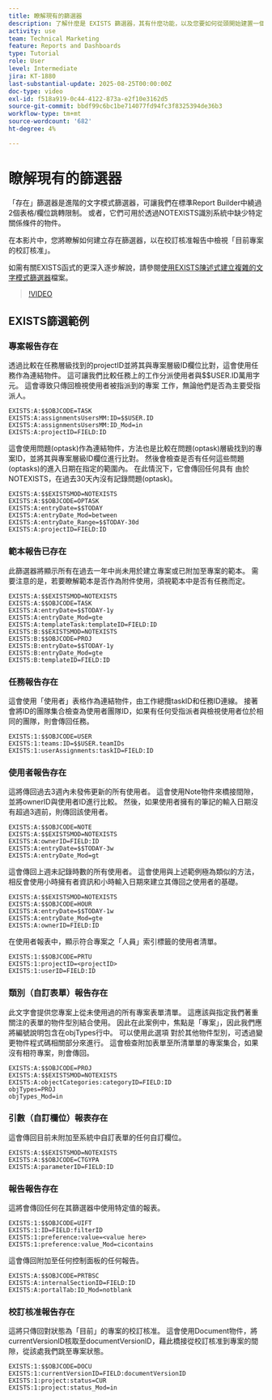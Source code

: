 ```yaml
---
title: 瞭解現有的篩選器
description: 了解什麼是 EXISTS 篩選器，其有什麼功能，以及您要如何從頭開始建置一個。此外，還可以參閱許多 EXISTS 篩選器的實用範例。
activity: use
team: Technical Marketing
feature: Reports and Dashboards
type: Tutorial
role: User
level: Intermediate
jira: KT-1880
last-substantial-update: 2025-08-25T00:00:00Z
doc-type: video
exl-id: f518a919-0c44-4122-873a-e2f10e3162d5
source-git-commit: bbdf99c6bc1be714077fd94fc3f8325394de36b3
workflow-type: tm+mt
source-wordcount: '682'
ht-degree: 4%

---
```


# 瞭解現有的篩選器

「存在」篩選器是進階的文字模式篩選器，可讓我們在標準Report Builder中繞過2個表格/欄位跳轉限制。 或者，它們可用於透過NOTEXISTS識別系統中缺少特定關係條件的物件。

在本影片中，您將瞭解如何建立存在篩選器，以在校訂核准報告中檢視「目前專案的校訂核准」。

如需有關EXISTS函式的更深入逐步解說，請參閱[使用EXISTS陳述式建立複雜的文字模式篩選器](https://experienceleague.adobe.com/zh-hant/docs/workfront/using/reporting/reports/text-mode/create-complex-text-mode-filters-using-exists-statements)檔案。

>[!VIDEO](https://video.tv.adobe.com/v/3471214/?quality=12&learn=on&enablevpops=1&captions=chi_hant)

## EXISTS篩選範例

### 專案報告存在

透過比較在任務層級找到的projectID並將其與專案層級ID欄位比對，這會使用任務作為連結物件。 這可讓我們比較任務上的工作分派使用者與$$USER.ID萬用字元。 這會導致只傳回檢視使用者被指派到的專案
工作，無論他們是否為主要受指派人。

```
EXISTS:A:$$OBJCODE=TASK
EXISTS:A:assignmentsUsersMM:ID=$$USER.ID
EXISTS:A:assignmentsUsersMM:ID_Mod=in
EXISTS:A:projectID=FIELD:ID
```


這會使用問題(optask)作為連結物件，方法也是比較在問題(optask)層級找到的專案ID，並將其與專案層級ID欄位進行比對。 然後會檢查是否有任何這些問題(optasks)的進入日期在指定的範圍內。 在此情況下，它會傳回任何具有
由於NOTEXISTS，在過去30天內沒有記錄問題(optask)。

```
EXISTS:A:$$EXISTSMOD=NOTEXISTS
EXISTS:A:$$OBJCODE=OPTASK
EXISTS:A:entryDate=$$TODAY
EXISTS:A:entryDate_Mod=between
EXISTS:A:entryDate_Range=$$TODAY-30d
EXISTS:A:projectID=FIELD:ID
```

### 範本報告已存在

此篩選器將顯示所有在過去一年中尚未用於建立專案或已附加至專案的範本。 需要注意的是，若要瞭解範本是否作為附件使用，須視範本中是否有任務而定。

```
EXISTS:A:$$EXISTSMOD=NOTEXISTS
EXISTS:A:$$OBJCODE=TASK
EXISTS:A:entryDate=$$TODAY-1y
EXISTS:A:entryDate_Mod=gte
EXISTS:A:templateTask:templateID=FIELD:ID
EXISTS:B:$$EXISTSMOD=NOTEXISTS
EXISTS:B:$$OBJCODE=PROJ
EXISTS:B:entryDate=$$TODAY-1y
EXISTS:B:entryDate_Mod=gte
EXISTS:B:templateID=FIELD:ID
```

### 任務報告存在

這會使用「使用者」表格作為連結物件，由工作總攬taskID和任務ID連線。 接著會將ID的團隊集合檢查為使用者團隊ID，如果有任何受指派者與檢視使用者位於相同的團隊，則會傳回任務。

```
EXISTS:1:$$OBJCODE=USER
EXISTS:1:teams:ID=$$USER.teamIDs
EXISTS:1:userAssignments:taskID=FIELD:ID
```

### 使用者報告存在

這將傳回過去3週內未發佈更新的所有使用者。 這會使用Note物件來橋接間隙，並將ownerID與使用者ID進行比較。 然後，如果使用者擁有的筆記的輸入日期沒有超過3週前，則傳回該使用者。

```
EXISTS:A:$$OBJCODE=NOTE
EXISTS:A:$$EXISTSMOD=NOTEXISTS
EXISTS:A:ownerID=FIELD:ID
EXISTS:A:entryDate=$$TODAY-3w
EXISTS:A:entryDate_Mod=gt
```

這會傳回上週未記錄時數的所有使用者。 這會使用與上述範例極為類似的方法，相反會使用小時擁有者資訊和小時輸入日期來建立其傳回之使用者的基礎。

```
EXISTS:A:$$EXISTSMOD=NOTEXISTS
EXISTS:A:$$OBJCODE=HOUR
EXISTS:A:entryDate=$$TODAY-1w
EXISTS:A:entryDate_Mod=gte
EXISTS:A:ownerID=FIELD:ID
```

在使用者報表中，顯示符合專案之「人員」索引標籤的使用者清單。

```
EXISTS:1:$$OBJCODE=PRTU
EXISTS:1:projectID=<projectID>
EXISTS:1:userID=FIELD:ID
```

### 類別（自訂表單）報告存在

此文字會提供您專案上從未使用過的所有專案表單清單。 這應該與指定我們著重關注的表單的物件型別結合使用。 因此在此案例中，焦點是「專案」，因此我們應將編號說明包含在objTypes行中。 可以使用此選項
對於其他物件型別，可透過變更物件程式碼相關部分來進行。 這會檢查附加表單至所清單單的專案集合，如果沒有相符專案，則會傳回。

```
EXISTS:A:$$OBJCODE=PROJ
EXISTS:A:$$EXISTSMOD=NOTEXISTS
EXISTS:A:objectCategories:categoryID=FIELD:ID
objTypes=PROJ
objTypes_Mod=in
```

### 引數（自訂欄位）報表存在

這會傳回目前未附加至系統中自訂表單的任何自訂欄位。

```
EXISTS:A:$$EXISTSMOD=NOTEXISTS
EXISTS:A:$$OBJCODE=CTGYPA
EXISTS:A:parameterID=FIELD:ID
```

### 報告報告存在

這將會傳回任何在其篩選器中使用特定值的報表。

```
EXISTS:1:$$OBJCODE=UIFT
EXISTS:1:ID=FIELD:filterID
EXISTS:1:preference:value=<value here>
EXISTS:1:preference:value_Mod=cicontains
```

這會傳回附加至任何控制面板的任何報告。

```
EXISTS:A:$$OBJCODE=PRTBSC
EXISTS:A:internalSectionID=FIELD:ID
EXISTS:A:portalTab:ID_Mod=notblank
```

### 校訂核准報告存在

這將只傳回對狀態為「目前」的專案的校訂核准。 這會使用Document物件，將currentVersionID核取至documentVersionID，藉此橋接從校訂核准到專案的間隙，從該處我們跳至專案狀態。

```
EXISTS:1:$$OBJCODE=DOCU
EXISTS:1:currentVersionID=FIELD:documentVersionID
EXISTS:1:project:status=CUR
EXISTS:1:project:status_Mod=in
```
